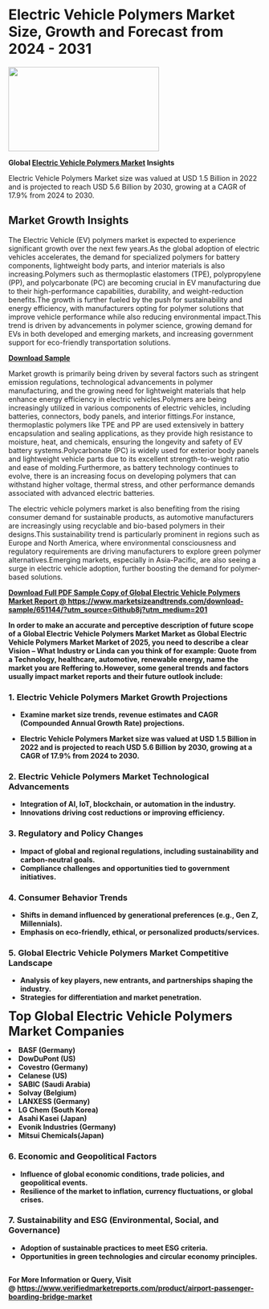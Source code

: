 <H1>Electric Vehicle Polymers Market Size, Growth and Forecast from 2024 - 2031</H1><img class="aligncenter size-medium wp-image-584254" src="https://thirdeyenews.in/wp-content/uploads/2024/09/Global-Market-Research-300x168.jpeg" alt="" width="300" height="168" /><p><strong>Global&nbsp;<a href="https://www.marketsizeandtrends.com/download-sample/651144/?utm_source=Github8j?utm_medium=201">Electric Vehicle Polymers Market</a> Insights</strong></p><p>Electric Vehicle Polymers Market size was valued at USD 1.5 Billion in 2022 and is projected to reach USD 5.6 Billion by 2030, growing at a CAGR of 17.9% from 2024 to 2030.</p><p><h2>Market Growth Insights</h2> <p>The Electric Vehicle (EV) polymers market is expected to experience significant growth over the next few years.As the global adoption of electric vehicles accelerates, the demand for specialized polymers for battery components, lightweight body parts, and interior materials is also increasing.Polymers such as thermoplastic elastomers (TPE), polypropylene (PP), and polycarbonate (PC) are becoming crucial in EV manufacturing due to their high-performance capabilities, durability, and weight-reduction benefits.The growth is further fueled by the push for sustainability and energy efficiency, with manufacturers opting for polymer solutions that improve vehicle performance while also reducing environmental impact.This trend is driven by advancements in polymer science, growing demand for EVs in both developed and emerging markets, and increasing government support for eco-friendly transportation solutions.</p> <p><strong><a href="#">Download Sample</a></strong></p> <p>Market growth is primarily being driven by several factors such as stringent emission regulations, technological advancements in polymer manufacturing, and the growing need for lightweight materials that help enhance energy efficiency in electric vehicles.Polymers are being increasingly utilized in various components of electric vehicles, including batteries, connectors, body panels, and interior fittings.For instance, thermoplastic polymers like TPE and PP are used extensively in battery encapsulation and sealing applications, as they provide high resistance to moisture, heat, and chemicals, ensuring the longevity and safety of EV battery systems.Polycarbonate (PC) is widely used for exterior body panels and lightweight vehicle parts due to its excellent strength-to-weight ratio and ease of molding.Furthermore, as battery technology continues to evolve, there is an increasing focus on developing polymers that can withstand higher voltage, thermal stress, and other performance demands associated with advanced electric batteries.</p> <p>The electric vehicle polymers market is also benefiting from the rising consumer demand for sustainable products, as automotive manufacturers are increasingly using recyclable and bio-based polymers in their designs.This sustainability trend is particularly prominent in regions such as Europe and North America, where environmental consciousness and regulatory requirements are driving manufacturers to explore green polymer alternatives.Emerging markets, especially in Asia-Pacific, are also seeing a surge in electric vehicle adoption, further boosting the demand for polymer-based solutions.</p> <p><strong><a href="#"></p><p><span class=""><strong>Download Full PDF Sample Copy of Global Electric Vehicle Polymers Market Report</strong> @ <a href="https://www.marketsizeandtrends.com/download-sample/651144/?utm_source=Github8j?utm_medium=201" target="_blank">https://www.marketsizeandtrends.com/download-sample/651144/?utm_source=Github8j?utm_medium=201</a></span></p><p>In order to make an accurate and perceptive description of future scope of a Global&nbsp;Electric Vehicle Polymers Market Market as Global&nbsp;Electric Vehicle Polymers Market Market of 2025, you need to describe a clear Vision &ndash; What Industry or Linda can you think of for example: Quote from a Technology, healthcare, automotive, renewable energy, name the market you are Reffering to.However, some general trends and factors usually impact market reports and their future outlook include:</p><h3>1.&nbsp;<strong>Electric Vehicle Polymers Market Growth Projections</strong></h3><ul><li>Examine market size trends, revenue estimates and CAGR (Compounded Annual Growth Rate) projections.</li><li><p>Electric Vehicle Polymers Market size was valued at USD 1.5 Billion in 2022 and is projected to reach USD 5.6 Billion by 2030, growing at a CAGR of 17.9% from 2024 to 2030.</p></li></ul><h3>2.&nbsp;<strong>Electric Vehicle Polymers Market Technological Advancements</strong></h3><ul><li>Integration of AI, IoT, blockchain, or automation in the industry.</li><li>Innovations driving cost reductions or improving efficiency.</li></ul><h3>3.&nbsp;<strong>Regulatory and Policy Changes</strong></h3><ul><li>Impact of global and regional regulations, including sustainability and carbon-neutral goals.</li><li>Compliance challenges and opportunities tied to government initiatives.</li></ul><h3>4.&nbsp;<strong>Consumer Behavior Trends</strong></h3><ul><li>Shifts in demand influenced by generational preferences (e.g., Gen Z, Millennials).</li><li>Emphasis on eco-friendly, ethical, or personalized products/services.</li></ul><h3>5.&nbsp;<strong>Global Electric Vehicle Polymers Market Competitive Landscape</strong></h3><ul><li>Analysis of key players, new entrants, and partnerships shaping the industry.</li><li>Strategies for differentiation and market penetration.</li></ul><p data-pm-slice="1 1 []"><span style="color: inherit; font-family: inherit; font-size: 25px;">Top Global Electric Vehicle Polymers Market Companies</span></p><div class="" data-test-id=""><p><li>BASF (Germany)</li><li> DowDuPont (US)</li><li> Covestro (Germany)</li><li> Celanese (US)</li><li> SABIC (Saudi Arabia)</li><li> Solvay (Belgium)</li><li> LANXESS (Germany)</li><li> LG Chem (South Korea)</li><li> Asahi Kasei (Japan)</li><li> Evonik Industries (Germany)</li><li> Mitsui Chemicals(Japan)</li></p></div><h3>6.&nbsp;<strong>Economic and Geopolitical Factors</strong></h3><ul><li>Influence of global economic conditions, trade policies, and geopolitical events.</li><li>Resilience of the market to inflation, currency fluctuations, or global crises.</li></ul><h3>7.&nbsp;<strong>Sustainability and ESG (Environmental, Social, and Governance)</strong></h3><ul><li>Adoption of sustainable practices to meet ESG criteria.</li><li>Opportunities in green technologies and circular economy principles.</li></ul><h2><strong style="font-size: 14px;">For More Information or Query, Visit @&nbsp;</strong><a style="background-color: #ffffff; font-size: 14px;" href="https://www.marketsizeandtrends.com/report/electric-vehicle-polymers-market/" target="_blank">https://www.verifiedmarketreports.com/product/airport-passenger-boarding-bridge-market</a></h2>